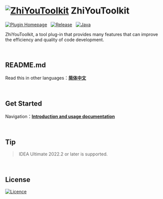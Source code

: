 # [![ZhiYouToolkit](https://cdn.jsdelivr.net/gh/MemoryZy/ZhiYouToolkit/src/main/resources/META-INF/pluginIcon@30x30.svg)](https://github.com/MemoryZy/ZhiYouToolkit) **ZhiYouToolkit**

[![Plugin Homepage](https://img.shields.io/badge/Plugin%20Homepage-ZhiYouToolkit-0db7ed.svg?style=for-the-badge)](https://plugins.jetbrains.com/plugin/24381-zhiyoutoolkit)
&nbsp;
[![Release](https://img.shields.io/badge/Release-v1.2.1-d05ce3.svg?style=for-the-badge)](https://github.com/MemoryZy/ZhiYouToolkit/releases)
&nbsp;
[![Java](https://img.shields.io/badge/Lang-Java-ff5722.svg?style=for-the-badge&logoColor=white)](https://www.oracle.com/cn/java/)

ZhiYouToolkit, a tool plug-in that provides many features that can improve the efficiency and quality of code development.

<br/>

## README.md
Read this in other languages：**[简体中文](README_zh.md)**

<br/>

## **Get Started**
Navigation：**[Introduction and usage documentation](https://memoryzy.pages.dev/zhiyou/)**

<br/>

## **Tip**
> IDEA Ultimate 2022.2 or later is supported.

<br/>

## **License**
[![Licence](https://img.shields.io/badge/Licence-Apache%202.0-97ca00.svg?style=for-the-badge&logoColor=white)](./LICENSE)
